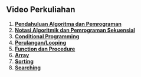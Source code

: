 ## Video Perkuliahan

1. **[Pendahuluan Algoritma dan Pemrograman](https://web.microsoftstream.com/video/2e253f85-7d00-4e3e-a97b-2f49a0ed7917)**</br>
2. **[Notasi Algoritmik dan Pemrograman Sekuensial](https://web.microsoftstream.com/video/4880a098-0235-45c4-afc9-6793c6aced13)**
3. **[Conditional Programming](https://web.microsoftstream.com/video/1b27e1e6-afe0-43a3-8f66-84caeb784bd3)**
4. **[Perulangan/Looping](https://web.microsoftstream.com/video/f97c3bcc-35c3-4890-bcab-3be2710cbc62)**
5. **[Function dan Procedure](https://web.microsoftstream.com/video/bcc841d6-7142-4aad-abe1-243110dc49f2)**
6. **[Array](https://web.microsoftstream.com/video/46505ee3-ab9a-437e-93f8-de1d777a41bb)**
7. **[Sorting](https://web.microsoftstream.com/video/cffe710f-600f-4797-949c-ec600456bd8d)**
8. **[Searching](https://web.microsoftstream.com/video/0010c625-76cb-44df-b6b3-7994c0e59fd9)**